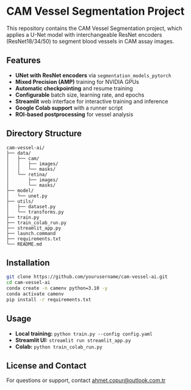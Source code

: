 # CAM Vessel Segmentation Project

This repository contains the CAM Vessel Segmentation project, which applies a U-Net model with interchangeable ResNet encoders (ResNet18/34/50) to segment blood vessels in CAM assay images.

## Features
- **UNet with ResNet encoders** via `segmentation_models_pytorch`
- **Mixed Precision (AMP)** training for NVIDIA GPUs
- **Automatic checkpointing** and resume training
- **Configurable** batch size, learning rate, and epochs
- **Streamlit** web interface for interactive training and inference
- **Google Colab support** with a runner script
- **ROI-based postprocessing** for vessel analysis

## Directory Structure

```
cam-vessel-ai/
├── data/
│   ├── cam/
│   │   ├── images/
│   │   └── masks/
│   └── retina/
│       ├── images/
│       └── masks/
├── model/
│   └── unet.py
├── utils/
│   ├── dataset.py
│   └── transforms.py
├── train.py
├── train_colab_run.py
├── streamlit_app.py
├── launch.command
├── requirements.txt
└── README.md
```

## Installation

```bash
git clone https://github.com/yourusername/cam-vessel-ai.git
cd cam-vessel-ai
conda create -n camenv python=3.10 -y
conda activate camenv
pip install -r requirements.txt
```

## Usage

- **Local training:** `python train.py --config config.yaml`
- **Streamlit UI:** `streamlit run streamlit_app.py`
- **Colab:** `python train_colab_run.py`

## License and Contact

For questions or support, contact ahmet.copur@outlook.com.tr
